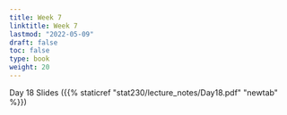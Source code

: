 ```yaml
---
title: Week 7 
linktitle: Week 7
lastmod: "2022-05-09"
draft: false  
toc: false  
type: book  
weight: 20
---
```



Day 18 Slides ({{% staticref "stat230/lecture_notes/Day18.pdf" "newtab" %}})